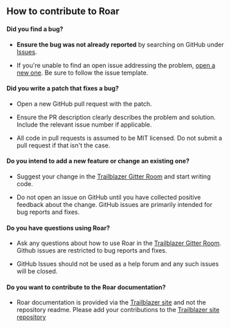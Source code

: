## How to contribute to Roar

#### **Did you find a bug?**

* **Ensure the bug was not already reported** by searching on GitHub under [Issues](https://github.com/trailblazer/roar-jsonapi/issues).

* If you're unable to find an open issue addressing the problem, [open a new one](https://github.com/trailblazer/roar-jsonapi/issues/new). Be sure to follow the issue template.

#### **Did you write a patch that fixes a bug?**

* Open a new GitHub pull request with the patch.

* Ensure the PR description clearly describes the problem and solution. Include the relevant issue number if applicable.

* All code in pull requests is assumed to be MIT licensed.  Do not submit a pull request if that isn't the case.

#### **Do you intend to add a new feature or change an existing one?**

* Suggest your change in the [Trailblazer Gitter Room](https://gitter.im/trailblazer/chat) and start writing code.

* Do not open an issue on GitHub until you have collected positive feedback about the change. GitHub issues are primarily intended for bug reports and fixes.

#### **Do you have questions using Roar?**

* Ask any questions about how to use Roar in the [Trailblazer Gitter Room](https://gitter.im/trailblazer/chat). Github issues are restricted to bug reports and fixes.

* GitHub Issues should not be used as a help forum and any such issues will be closed.

#### **Do you want to contribute to the Roar documentation?**

* Roar documentation is provided via the [Trailblazer site](http://trailblazer.to/gems/roar/) and not the repository readme. Please add your contributions to the [Trailblazer site repository](https://github.com/trailblazer/trailblazer.github.io)
